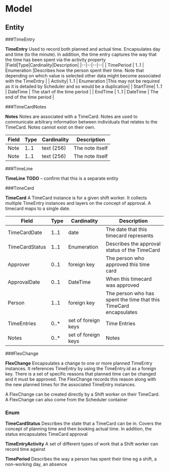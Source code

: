 
# Model

## Entity

###TimeEntry

**TimeEntry** 
Used to record both planned and actual time. Encapsulates day and time (to the minute). In addition, the time entry captures the way that the time has been spent via the activity property
|Field|Type|Cardinality|Description|
|--|--|--|--|
| TimePeriod | 1..1 | Enumeration |Describes how the person spent their time. Note that depending on which value is selected other data might become associated with the TimeEntry |
| Activity| 1..1 | Enumeration |This may not be required as it is detailed by Scheduler and so would be a duplication|
| StartTime| 1..1 | DateTime | The start of the time period |
| EndTime | 1..1 | DateTime | The end of the time period |
  

###TimeCardNotes

**Notes** 
Notes are associated with a TimeCard. Notes are used to communicate arbitrary information between individuals that relates to the TimeCard. Notes cannot exist on their own. 

|Field|Type|Cardinality|Description|
|--|--|--|--|
| Note| 1..1 | text (256)| The note itself |
| Note| 1..1 | text (256)| The note itself |

###TimeLine

**TimeLine** 
**TODO** – confirm that this is a separate entity 

###TimeCard

**TimeCard** 
A TimeCard instance is for a given shift worker. It collects multiple TimeEntry instances and layers on the concept of approval.  A timecard maps to a single date.

|Field|Type|Cardinality|Description|
|--|--|--|--|
| TimeCardDate| 1..1 | date| The date that this timecard represents|
| TimeCardStatus| 1..1 | Enumeration | Describes the approval status of the TimeCard |
| Approver| 0..1 | foreign key| The person who approved this time card |
| ApprovalDate| 0..1 | DateTime | When this timecard was approved |
| Person| 1..1 | foreign key |The person who has spent the time that this TimeCard encapsulates|
| TimeEntries| 0..* | set of foreign keys| Time Entries |
| Notes| 0..* | set of foreign keys| Notes |

###FlexChange

**FlexChange** 
Encapsulates a change to one or more planned TimeEntry instances. It references TimeEntry by using the TimeEntry.id as a foreign key. There is a set of specific reasons that planned time can be changed and it must be approved. The FlexChange records this reason along with the new planned times for the associated TimeEntry instances.   

A FlexChange can be created directly by a Shift worker on their TimeCard. A FlexChange can also come from the Scheduler container 

### Enum

**TimeCardStatus** 
Describes the state that a TimeCard can be in. Covers the concept of planning time and then booking actual time. In addition, the status encapsulates TimeCard approval 

**TimeEntryActivity** 
A set of different types of work that a Shift worker can record time against 

**TimePeriod**
Describes the way a person has spent their time eg a shift, a non-working day, an absence

